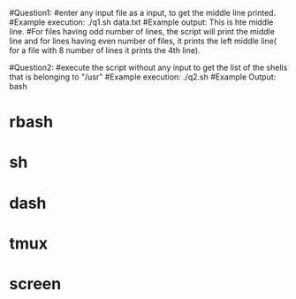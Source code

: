 #Question1:
#enter any input file as a input, to get the middle line printed.
#Example execution: ./q1.sh data.txt
#Example output:    This is hte middle line.
#For files having odd number of lines, the script will print the middle line and for lines having even number of files, it prints the left middle line( for a file with 8 number of lines it prints the 4th line).

#Question2:
#execute the script without any input to get the list of the shells that is belonging to "/usr"
#Example execution: ./q2.sh
#Example Output:    bash
#		    rbash
#		    sh
#		    dash
#		    tmux
#		    screen
